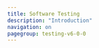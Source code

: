 ```yaml
---
title: Software Testing
description: "Introduction"
navigation: on
pagegroup: testing-v6-0-0
--- 
```


#